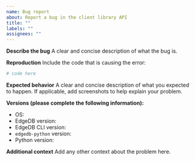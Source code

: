 ```yaml
---
name: Bug report
about: Report a bug in the client library API
title: ""
labels: ""
assignees: ""
---
```


**Describe the bug**
A clear and concise description of what the bug is.

**Reproduction**
Include the code that is causing the error:

```python
# code here
```

**Expected behavior**
A clear and concise description of what you expected to happen. If applicable, add screenshots to help explain your problem.

**Versions (please complete the following information):**

<!--
For EdgeDB version: Run `edgedb query 'select sys::get_version_as_str()'` from your project directory or query `select sys::get_version_as_str();`
For EdgeDB CLI version: Run `edgedb --version` from anywhere
For `edgedb-python` version: Run `python -m pip show edgedb`.
For Python version: Run `python --version`
-->

- OS:
- EdgeDB version:
- EdgeDB CLI version:
- `edgedb-python` version:
- Python version:

**Additional context**
Add any other context about the problem here.
